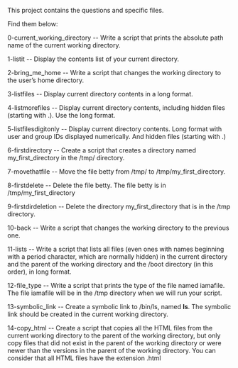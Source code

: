 This project contains the questions and specific files.

Find them below:

0-current_working_directory -- Write a script that prints the absolute path name of the current working directory.

1-listit -- Display the contents list of your current directory.

2-bring_me_home -- Write a script that changes the working directory to the user’s home directory.

3-listfiles -- Display current directory contents in a long format.

4-listmorefiles -- Display current directory contents, including hidden files (starting with .). Use the long format.

5-listfilesdigitonly -- Display current directory contents. Long format with user and group IDs displayed numerically. And hidden files (starting with .)
 
6-firstdirectory -- Create a script that creates a directory named my_first_directory in the /tmp/ directory.

7-movethatfile -- Move the file betty from /tmp/ to /tmp/my_first_directory.

8-firstdelete -- Delete the file betty. The file betty is in /tmp/my_first_directory

9-firstdirdeletion -- Delete the directory my_first_directory that is in the /tmp directory.

10-back -- Write a script that changes the working directory to the previous one.

11-lists -- Write a script that lists all files (even ones with names beginning with a period character, which are normally hidden) in the current directory and the parent of the working directory and the /boot directory (in this order), in long format.

12-file_type -- Write a script that prints the type of the file named iamafile. The file iamafile will be in the /tmp directory when we will run your script.

13-symbolic_link -- Create a symbolic link to /bin/ls, named __ls__. The symbolic link should be created in the current working directory.

14-copy_html -- Create a script that copies all the HTML files from the current working directory to the parent of the working directory, but only copy files that did not exist in the parent of the working directory or were newer than the versions in the parent of the working directory. You can consider that all HTML files have the extension .html

